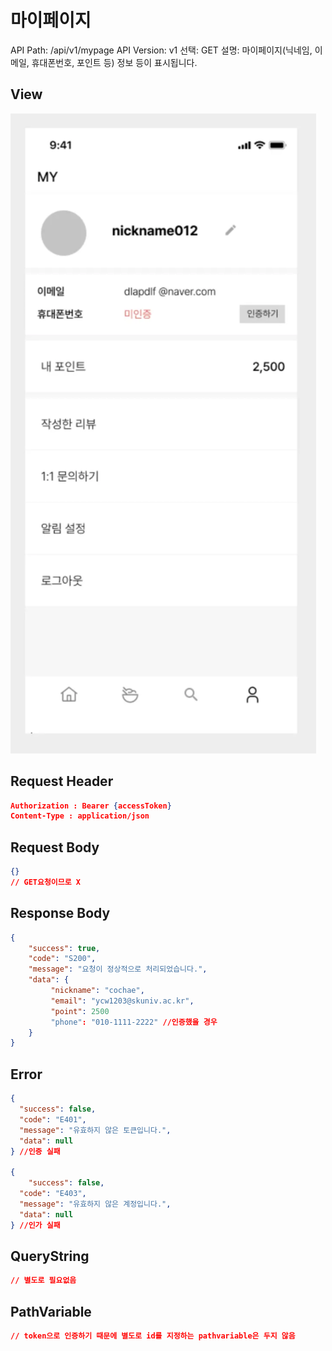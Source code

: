 # 마이페이지

API Path: /api/v1/mypage
API Version: v1
선택: GET
설명: 마이페이지(닉네임, 이메일, 휴대폰번호, 포인트 등) 정보 등이 표시됩니다.

## **View**

![image.png](%EB%A7%88%EC%9D%B4%ED%8E%98%EC%9D%B4%EC%A7%80%20280b57f4596b81c5878bed4312797495/81bf4887-6ee0-4072-ace2-6c4b168f3a1b.png)

## Request Header

```json
Authorization : Bearer {accessToken}
Content-Type : application/json
```

## Request Body

```json
{}
// GET요청이므로 X
```

## Response Body

```json
{
	"success": true,
	"code": "S200",
	"message": "요청이 정상적으로 처리되었습니다.",
	"data": {
		 "nickname": "cochae",
		 "email": "ycw1203@skuniv.ac.kr",
		 "point": 2500
		 "phone": "010-1111-2222" //인증했을 경우
	}
}
```

## Error

```json
{
  "success": false,
  "code": "E401",
  "message": "유효하지 않은 토큰입니다.",
  "data": null
} //인증 실패

{ 
	"success": false,
  "code": "E403",
  "message": "유효하지 않은 계정입니다.",
  "data": null
} //인가 실패
```

## QueryString

```json
// 별도로 필요없음
```

## PathVariable

```json
// token으로 인증하기 때문에 별도로 id를 지정하는 pathvariable은 두지 않음
```